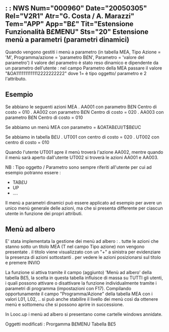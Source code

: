  :  : NWS Num="000960" Date="20050305" Rel="V2R1" Atr="G. Costa / A. Marazzi" Tem="APP" App="B£" Tit="Estensione Funzionalità B£MENU" Sts="20"
Estensione menù a parametri (parametri dinamici)
---------------------------------------------------------
Quando vengono gestiti i menù a parametro (in tabella MEA, Tipo Azione = 'M', Programma/azione = 'parametro B£N', Parametro = 'valore del parametro') il valore del parametro è stato reso dinamico e dipendente da un parametro dell'utente : 
nel campo Parametro della MEA passare il valore "&OA1111111111112222222222" dove 1= è tipo oggetto/ parametro e 2 l'attributo.

Esempio
----------
Se abbiano le seguenti azioni MEA
. AA001  con parametro B£N Centro di costo = 010
. AA002  con parametro B£N Centro di costo = 020
. AA003  con parametro B£N Centro di costo = 010

Se abbiamo un menù MEA con parametro = &OATAB£UI/T$B£UC

Se abbiamo in tabella B£U
. UT001 con centro di costo = 020
. UT002 con centro di costo = 010

Quando l'utente UT001 apre il menù troverà l'azione AA002, mentre quando il menù sarà aperto dall'utente UT002 si troverà le azioni AA001 e AA003.

NB :  Tipo oggetto / Parametro sono sempre riferiti all'utente per cui ad esempio potranno essere : 
- TAB£U
- UP
- ....

Il menù a parametri dinamici può essere applicato ad esempio per avere un unico menù generale delle
azioni, ma che si presenta differente per ciascun utente in funzione dei propri attributi.

Menù ad albero
-------------------------
E' stata implementata la gestione dei menù ad albero : 
. tutte le azioni che stanno sotto un  titolo MEA (T nel campo Tipo azione) non vengono presentate
. il titolo viene visualizzato con un "+" a sinistra per evidenziare la presenza di azioni sottostanti
. per vedere le azioni posizionarsi sul titolo e premere INVIO

La funzione si attiva tramite il campo (aggiunto) 'Menù ad albero' della tabella B£5, la scelta in questa tabella influisce di massa su TUTTI gli utenti,  i quali possono attivare o disattivare la funzione individualmente tramite i parametri di programma (impostazioni con F17).
Compilando opportunamente il campo "Programma/Azione" della tabella MEA con i valori L01, L02, ..
si può anche stabilire il livello dei menù così da ottenere menù e sottomenu che si possono aprire in successione.

In Looc.up i menù ad albero si presentano come cartelle windows annidate.

Oggetti modificati : 
Prorgamma B£MENU
Tabella B£5
